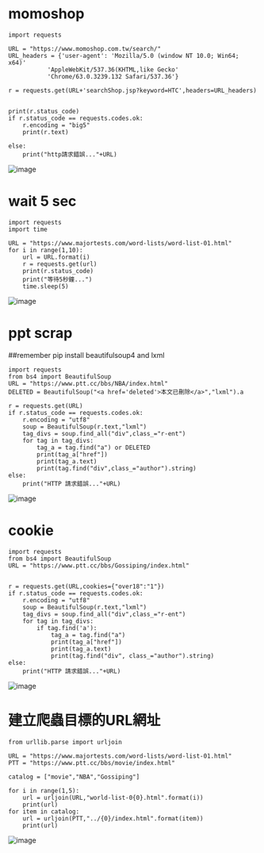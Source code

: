 # momoshop
```
import requests

URL = "https://www.momoshop.com.tw/search/"
URL_headers = {'user-agent': 'Mozilla/5.0 (window NT 10.0; Win64; x64)'
           'AppleWebKit/537.36(KHTML,like Gecko'
           'Chrome/63.0.3239.132 Safari/537.36'}

r = requests.get(URL+'searchShop.jsp?keyword=HTC',headers=URL_headers)


print(r.status_code)
if r.status_code == requests.codes.ok:
    r.encoding = "big5"
    print(r.text)

else:
    print("http請求錯誤..."+URL)
```
![image](https://github.com/kampfcl3/pyhon_WebScrapying/blob/main/pic/1q.png)


# wait 5 sec
```
import requests
import time

URL = "https://www.majortests.com/word-lists/word-list-01.html"
for i in range(1,10):
    url = URL.format(i)
    r = requests.get(url)
    print(r.status_code)
    print("等待5秒鐘...")
    time.sleep(5)
```
![image](https://github.com/kampfcl3/pyhon_WebScrapying/blob/main/pic/2q.png)

# ppt scrap
##remember pip install beautifulsoup4 and lxml
```
import requests
from bs4 import BeautifulSoup
URL = "https://www.ptt.cc/bbs/NBA/index.html"
DELETED = BeautifulSoup("<a href='deleted'>本文已刪除</a>","lxml").a

r = requests.get(URL)
if r.status_code == requests.codes.ok:
    r.encoding = "utf8"
    soup = BeautifulSoup(r.text,"lxml")
    tag_divs = soup.find_all("div",class_="r-ent")
    for tag in tag_divs:
        tag_a = tag.find("a") or DELETED
        print(tag_a["href"])
        print(tag_a.text)
        print(tag.find("div",class_="author").string)
else:
    print("HTTP 請求錯誤..."+URL)
```

![image](https://github.com/kampfcl3/pyhon_WebScrapying/blob/main/pic/3q.png)
# cookie
```
import requests
from bs4 import BeautifulSoup
URL = "https://www.ptt.cc/bbs/Gossiping/index.html"


r = requests.get(URL,cookies={"over18":"1"})
if r.status_code == requests.codes.ok:
    r.encoding = "utf8"
    soup = BeautifulSoup(r.text,"lxml")
    tag_divs = soup.find_all("div",class_="r-ent")
    for tag in tag_divs:
        if tag.find('a'):
            tag_a = tag.find("a")
            print(tag_a["href"])
            print(tag_a.text)
            print(tag.find("div", class_="author").string)
else:
    print("HTTP 請求錯誤..."+URL)

```

![image](https://github.com/kampfcl3/pyhon_WebScrapying/blob/main/pic/4q.png)

# 建立爬蟲目標的URL網址
```
from urllib.parse import urljoin

URL = "https://www.majortests.com/word-lists/word-list-01.html"
PTT = "https://www.ptt.cc/bbs/movie/index.html"

catalog = ["movie","NBA","Gossiping"]

for i in range(1,5):
    url = urljoin(URL,"world-list-0{0}.html".format(i))
    print(url)
for item in catalog:
    url = urljoin(PTT,"../{0}/index.html".format(item))
    print(url)
```

![image](https://github.com/kampfcl3/pyhon_WebScrapying/blob/main/pic/5q.png)

```

```

